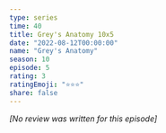 ```yaml
---
type: series
time: 40
title: Grey's Anatomy 10x5
date: "2022-08-12T00:00:00"
name: "Grey's Anatomy"
season: 10
episode: 5
rating: 3
ratingEmoji: "⭐️⭐️⭐️"
share: false
---
```


_[No review was written for this episode]_
